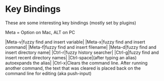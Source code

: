 # Key Bindings

These are some interesting key bindings (mostly set by plugins)

Meta = Option on Mac, ALT on PC

|Meta-v|fuzzy find and insert variable|
|Meta-x|fuzzy find and insert command|
|Meta-f|fuzzy find and insert filename|
|Meta-d|fuzzy find and insert directory name|
|Ctrl-r|fuzzy history searcher|
|Ctrl-g|fuzzy find and insert recent directory names|
|Ctrl-space|(after typing an alias) autoexpands the alias|
|Ctrl-x|Clears the command line. After running another command, the text that was cleared is placed back on the command line for editing (aka push-input)